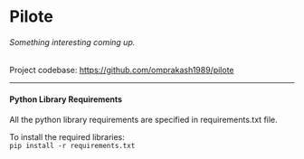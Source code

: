 # Pilote

###### Something interesting coming up.

Project codebase: <https://github.com/omprakash1989/pilote>

***

#### Python Library Requirements
All the python library requirements are specified in requirements.txt file.

To install the required libraries:  
`pip install -r requirements.txt`
